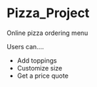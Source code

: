 # Pizza_Project
<p>Online pizza ordering menu</p>
<p>Users can....</p>
<ul>
<li>Add toppings</li>
<li>Customize size</li>
<li>Get a price quote</li>
</ul>
